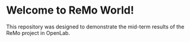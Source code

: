 # Welcome to ReMo World!
This repository was designed to demonstrate the mid-term results of the ReMo project in OpenLab.
